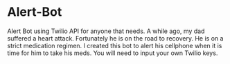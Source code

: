 # Alert-Bot
Alert Bot using Twilio API for anyone that needs. A while ago, my dad suffered a heart attack. Fortunately he is on the road to recovery. He is on a strict medication regimen. I created this bot to alert his cellphone when it is time for him to take his meds. You will need to input your own Twilio keys. 
